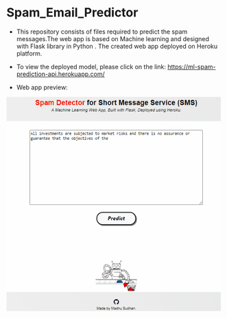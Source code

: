 # Spam_Email_Predictor

- This repository consists of files required to predict the spam messages.The web app is based on Machine learning  and designed with Flask library in Python . The created web app deployed on Heroku platform.
- To view the deployed model, please click on the link: <https://ml-spam-prediction-api.herokuapp.com/>

- Web app preview:

<img src="spamdetection.gif" align="center" width="500" height="500" />

